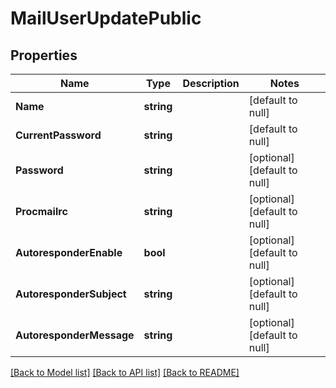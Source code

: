 # MailUserUpdatePublic

## Properties
Name | Type | Description | Notes
------------ | ------------- | ------------- | -------------
**Name** | **string** |  | [default to null]
**CurrentPassword** | **string** |  | [default to null]
**Password** | **string** |  | [optional] [default to null]
**Procmailrc** | **string** |  | [optional] [default to null]
**AutoresponderEnable** | **bool** |  | [optional] [default to null]
**AutoresponderSubject** | **string** |  | [optional] [default to null]
**AutoresponderMessage** | **string** |  | [optional] [default to null]

[[Back to Model list]](../README.md#documentation-for-models) [[Back to API list]](../README.md#documentation-for-api-endpoints) [[Back to README]](../README.md)

